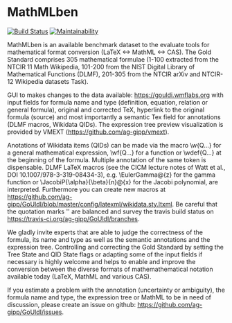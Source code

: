 # MathMLben

[![Build Status](https://travis-ci.org/ag-gipp/GoUldI.svg?branch=master)](https://travis-ci.org/ag-gipp/GoUldI)
[![Maintainability](https://api.codeclimate.com/v1/badges/1a369c013f69caa8b3ac/maintainability)](https://codeclimate.com/github/ag-gipp/GoUldI/maintainability)

MathMLben is an available benchmark dataset to the evaluate tools for mathematical format conversion (LaTeX <-> MathML <-> CAS).
The Gold Standard comprises 305 mathematical formulae (1-100 extracted from the NTCIR 11 Math Wikipedia, 101-200 from the
NIST Digital Library of Mathematical Functions (DLMF), 201-305 from the NTCIR arXiv and NTCIR-12 Wikipedia datasets
Task).

GUI to makes changes to the data available: https://gouldi.wmflabs.org
with input fields for formula name and type (definition, equation, relation or general formula), original and corrected TeX, hyperlink to the original formula (source) and most importantly a semantic Tex field for annotations (DLMF macros, Wikidata QIDs).
The expression tree preview visualization is provided by VMEXT (https://github.com/ag-gipp/vmext).

Anotations of Wikidata items (QIDs) can be made via the macro \w{Q...} for a general mathematical expression, \wf{Q...} for a function or \wdef{Q...} at the beginning of the formula. Multiple annotation of the same token is dispensable. DLMF LaTeX macros (see the CICM lecture notes of Watt et al., DOI 10.1007/978-3-319-08434-3), e.g. \EulerGamma@{z} for the gamma function or \JacobiP{\alpha}{\beta}{n}@{x} for the Jacobi polynomial, are interpreted. Furthermore you can create new macros at https://github.com/ag-gipp/GoUldI/blob/master/config/latexml/wikidata.sty.ltxml. Be careful that the quotation marks '' are balanced and survey the travis build status on https://travis-ci.org/ag-gipp/GoUldI/branches.

We gladly invite experts that are able to judge the correctness of the formula, its name and type as well as the semantic annotations and the expression tree. Controlling and correcting the Gold Standard by setting the Tree State and QID State flags or adapting some of the input fields if necessary is highly welcome and helps to enable and improve the conversion between the diverse formats of mathemathematical notation available today (LaTeX, MathML and various CAS).

If you estimate a problem with the annotation (uncertainty or ambiguity), the formula name and type, the expression tree or MathML to be in need of discussion, please create an issue on github: https://github.com/ag-gipp/GoUldI/issues.
